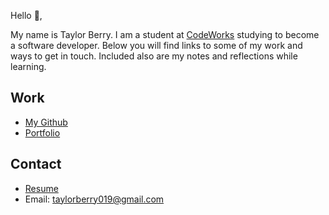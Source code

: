 Hello 👋, 

My name is Taylor Berry. I am a student at [CodeWorks](https://boisecodeworks.com) studying to become a software developer. Below you will find links to some of my work and ways to get in touch. Included also are my notes and reflections while learning. 

## Work

  + [My Github](https://github.com/tberry019)
  + [Portfolio](https://tberry019.github.io/)

## Contact

  + [Resume](https://tberry019.github.io/resume)
  + Email: taylorberry019@gmail.com
  

